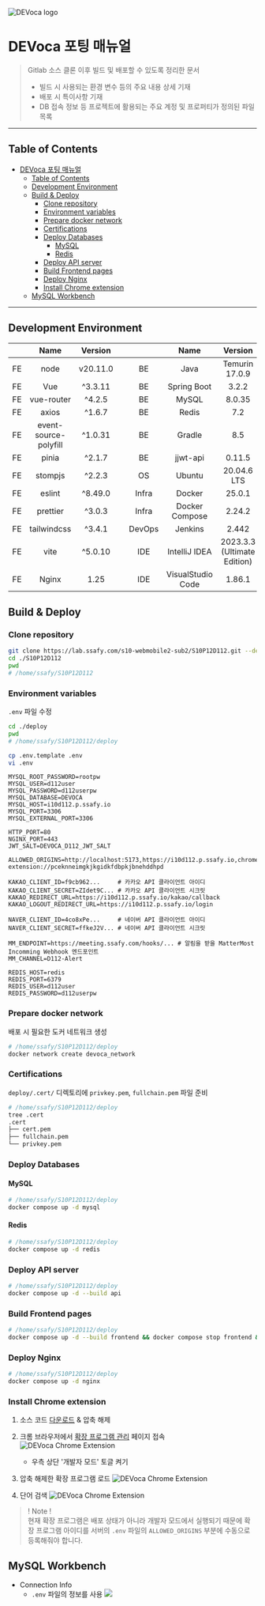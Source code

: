 ![DEVoca logo](../docs/resources/DEVoca%20logo%20long%202.png)

# DEVoca 포팅 매뉴얼

> Gitlab 소스 클론 이후 빌드 및 배포할 수 있도록 정리한 문서
> - 빌드 시 사용되는 환경 변수 등의 주요 내용 상세 기재
> - 배포 시 특이사항 기재
> - DB 접속 정보 등 프로젝트에 활용되는 주요 계정 및 프로퍼티가 정의된 파일 목록

---

## Table of Contents

<!-- TOC -->
* [DEVoca 포팅 매뉴얼](#devoca-포팅-매뉴얼)
  * [Table of Contents](#table-of-contents)
  * [Development Environment](#development-environment)
  * [Build & Deploy](#build--deploy)
    * [Clone repository](#clone-repository)
    * [Environment variables](#environment-variables)
    * [Prepare docker network](#prepare-docker-network)
    * [Certifications](#certifications)
    * [Deploy Databases](#deploy-databases)
      * [MySQL](#mysql)
      * [Redis](#redis)
    * [Deploy API server](#deploy-api-server)
    * [Build Frontend pages](#build-frontend-pages)
    * [Deploy Nginx](#deploy-nginx)
    * [Install Chrome extension](#install-chrome-extension)
  * [MySQL Workbench](#mysql-workbench)
<!-- TOC -->

---

## Development Environment

|    |         Name          | Version  |      |        |       Name        |           Version           |
|:--:|:---------------------:|:--------:|:----:|:------:|:-----------------:|:---------------------------:|
| FE |         node          | v20.11.0 |      |   BE   |       Java        |       Temurin 17.0.9        | 
| FE |          Vue          | ^3.3.11  |      |   BE   |    Spring Boot    |            3.2.2            |
| FE |      vue-router       |  ^4.2.5  |      |   BE   |       MySQL       |           8.0.35            |
| FE |         axios         |  ^1.6.7  |      |   BE   |       Redis       |             7.2             |
| FE | event-source-polyfill | ^1.0.31  |      |   BE   |      Gradle       |             8.5             |
| FE |         pinia         |  ^2.1.7  |      |   BE   |     jjwt-api      |           0.11.5            |
| FE |        stompjs        |  ^2.2.3  |      |   OS   |      Ubuntu       |         20.04.6 LTS         |  
| FE |        eslint         | ^8.49.0  |      | Infra  |      Docker       |           25.0.1            | 
| FE |       prettier        |  ^3.0.3  |      | Infra  |  Docker Compose   |           2.24.2            |
| FE |      tailwindcss      |  ^3.4.1  |      | DevOps |      Jenkins      |            2.442            |
| FE |         vite          | ^5.0.10  |      |  IDE   |   IntelliJ IDEA   | 2023.3.3 (Ultimate Edition) | 
| FE |         Nginx         |   1.25   |      |  IDE   | VisualStudio Code |           1.86.1            |

## Build & Deploy

### Clone repository

```bash
git clone https://lab.ssafy.com/s10-webmobile2-sub2/S10P12D112.git --depth 1
cd ./S10P12D112
pwd
# /home/ssafy/S10P12D112
```

### Environment variables

`.env` 파일 수정

```bash
cd ./deploy
pwd
# /home/ssafy/S10P12D112/deploy

cp .env.template .env
vi .env
```

```dotenv
MYSQL_ROOT_PASSWORD=rootpw
MYSQL_USER=d112user
MYSQL_PASSWORD=d112userpw
MYSQL_DATABASE=DEVOCA
MYSQL_HOST=i10d112.p.ssafy.io
MYSQL_PORT=3306
MYSQL_EXTERNAL_PORT=3306

HTTP_PORT=80
NGINX_PORT=443
JWT_SALT=DEVOCA_D112_JWT_SALT

ALLOWED_ORIGINS=http://localhost:5173,https://i10d112.p.ssafy.io,chrome-extension://pceknneimgkjkgidkfdbpkjbnehddhpd

KAKAO_CLIENT_ID=f9cb962...     # 카카오 API 클라이언트 아이디
KAKAO_CLIENT_SECRET=ZIdet9C... # 카카오 API 클라이언트 시크릿
KAKAO_REDIRECT_URL=https://i10d112.p.ssafy.io/kakao/callback
KAKAO_LOGOUT_REDIRECT_URL=https://i10d112.p.ssafy.io/login

NAVER_CLIENT_ID=4co8xPe...     # 네이버 API 클라이언트 아이디
NAVER_CLIENT_SECRET=ffkeJ2V... # 네이버 API 클라이언트 시크릿

MM_ENDPOINT=https://meeting.ssafy.com/hooks/... # 알림을 받을 MatterMost Incomming Webhook 엔드포인트
MM_CHANNEL=D112-Alert

REDIS_HOST=redis
REDIS_PORT=6379
REDIS_USER=d112user
REDIS_PASSWORD=d112userpw
```

### Prepare docker network

배포 시 필요한 도커 네트워크 생성

```bash
# /home/ssafy/S10P12D112/deploy
docker network create devoca_network
```

### Certifications

`deploy/.cert/` 디렉토리에 `privkey.pem`, `fullchain.pem` 파일 준비

```bash
# /home/ssafy/S10P12D112/deploy
tree .cert
.cert
├── cert.pem
├── fullchain.pem
└── privkey.pem
```

### Deploy Databases

#### MySQL

```bash
# /home/ssafy/S10P12D112/deploy
docker compose up -d mysql
```

#### Redis

```bash
# /home/ssafy/S10P12D112/deploy
docker compose up -d redis
```

### Deploy API server

```bash
# /home/ssafy/S10P12D112/deploy
docker compose up -d --build api
```

### Build Frontend pages

```bash
# /home/ssafy/S10P12D112/deploy
docker compose up -d --build frontend && docker compose stop frontend && docker compose rm -f frontend
```

### Deploy Nginx

```bash
# /home/ssafy/S10P12D112/deploy
docker compose up -d nginx
```

### Install Chrome extension

1. 소스
   코드 [다운로드](https://lab.ssafy.com/s10-webmobile2-sub2/S10P12D112/-/archive/develop/S10P12D112-develop.zip?path=DEVoca-chrome-extension) &
   압축 해제

2. 크롬 브라우저에서 [확장 프로그램 관리](chrome://extensions) 페이지 접속
   ![DEVoca Chrome Extension](../docs/resources/DEVoca%20Chrome%20Extension%202.png)
    - 우측 상단 '개발자 모드' 토글 켜기

3. 압축 해제한 확장 프로그램 로드
   ![DEVoca Chrome Extension](../docs/resources/DEVoca%20Chrome%20Extension%203.gif)

4. 단어 검색
   ![DEVoca Chrome Extension](../docs/resources/DEVoca%20Chrome%20Extension%204.gif)

> ! Note !  
> 현재 확장 프로그램은 배포 상태가 아니라 개발자 모드에서 실행되기 때문에 확장 프로그램 아이디를 서버의 `.env` 파일의  `ALLOWED_ORIGINS` 부분에 수동으로 등록해줘야 합니다. 

## MySQL Workbench

- Connection Info
    - `.env` 파일의 정보를 사용
      ![](../docs/resources/DEVoca%20MySQL%20workbench%20connection.png)
